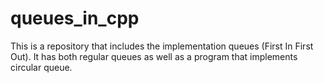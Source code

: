 # queues_in_cpp
This is a repository that includes the implementation queues (First In First Out). It has both regular queues as well as a program that implements circular queue.
